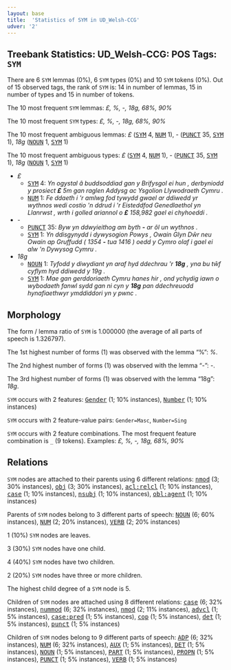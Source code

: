 ```yaml
---
layout: base
title:  'Statistics of SYM in UD_Welsh-CCG'
udver: '2'
---
```


## Treebank Statistics: UD_Welsh-CCG: POS Tags: `SYM`

There are 6 `SYM` lemmas (0%), 6 `SYM` types (0%) and 10 `SYM` tokens (0%).
Out of 15 observed tags, the rank of `SYM` is: 14 in number of lemmas, 15 in number of types and 15 in number of tokens.

The 10 most frequent `SYM` lemmas: <em>£, %, -, 18g, 68%, 90%</em>

The 10 most frequent `SYM` types:  <em>£, %, -, 18g, 68%, 90%</em>

The 10 most frequent ambiguous lemmas: <em>£</em> (<tt><a href="cy_ccg-pos-SYM.html">SYM</a></tt> 4, <tt><a href="cy_ccg-pos-NUM.html">NUM</a></tt> 1), <em>-</em> (<tt><a href="cy_ccg-pos-PUNCT.html">PUNCT</a></tt> 35, <tt><a href="cy_ccg-pos-SYM.html">SYM</a></tt> 1), <em>18g</em> (<tt><a href="cy_ccg-pos-NOUN.html">NOUN</a></tt> 1, <tt><a href="cy_ccg-pos-SYM.html">SYM</a></tt> 1)

The 10 most frequent ambiguous types:  <em>£</em> (<tt><a href="cy_ccg-pos-SYM.html">SYM</a></tt> 4, <tt><a href="cy_ccg-pos-NUM.html">NUM</a></tt> 1), <em>-</em> (<tt><a href="cy_ccg-pos-PUNCT.html">PUNCT</a></tt> 35, <tt><a href="cy_ccg-pos-SYM.html">SYM</a></tt> 1), <em>18g</em> (<tt><a href="cy_ccg-pos-NOUN.html">NOUN</a></tt> 1, <tt><a href="cy_ccg-pos-SYM.html">SYM</a></tt> 1)


* <em>£</em>
  * <tt><a href="cy_ccg-pos-SYM.html">SYM</a></tt> 4: <em>Yn ogystal â buddsoddiad gan y Brifysgol ei hun , derbyniodd y prosiect <b>£</b> 5m gan raglen Addysg ac Ysgolion Llywodraeth Cymru .</em>
  * <tt><a href="cy_ccg-pos-NUM.html">NUM</a></tt> 1: <em>Fe ddaeth i 'r amlwg fod tywydd gwael ar ddiwedd yr wythnos wedi costio 'n ddrud i 'r Eisteddfod Genedlaethol yn Llanrwst , wrth i golled ariannol o <b>£</b> 158,982 gael ei chyhoeddi .</em>
* <em>-</em>
  * <tt><a href="cy_ccg-pos-PUNCT.html">PUNCT</a></tt> 35: <em>Byw yn ddwyieithog am byth <b>-</b> ar ôl un wythnos .</em>
  * <tt><a href="cy_ccg-pos-SYM.html">SYM</a></tt> 1: <em>Yn ddisgynydd i dywysogion Powys , Owain Glyn Dŵr neu Owain ap Gruffudd ( 1354 <b>-</b> tua 1416 ) oedd y Cymro olaf i gael ei alw 'n Dywysog Cymru .</em>
* <em>18g</em>
  * <tt><a href="cy_ccg-pos-NOUN.html">NOUN</a></tt> 1: <em>Tyfodd y diwydiant yn araf hyd ddechrau 'r <b>18g</b> , yna bu tŵf cyflym hyd ddiwedd y 19g .</em>
  * <tt><a href="cy_ccg-pos-SYM.html">SYM</a></tt> 1: <em>Mae gan gerddoriaeth Cymru hanes hir , ond ychydig iawn o wybodaeth fanwl sydd gan ni cyn y <b>18g</b> pan ddechreuodd hynafiaethwyr ymddiddori yn y pwnc .</em>

## Morphology

The form / lemma ratio of `SYM` is 1.000000 (the average of all parts of speech is 1.326797).

The 1st highest number of forms (1) was observed with the lemma “%”: <em>%</em>.

The 2nd highest number of forms (1) was observed with the lemma “-”: <em>-</em>.

The 3rd highest number of forms (1) was observed with the lemma “18g”: <em>18g</em>.

`SYM` occurs with 2 features: <tt><a href="cy_ccg-feat-Gender.html">Gender</a></tt> (1; 10% instances), <tt><a href="cy_ccg-feat-Number.html">Number</a></tt> (1; 10% instances)

`SYM` occurs with 2 feature-value pairs: `Gender=Masc`, `Number=Sing`

`SYM` occurs with 2 feature combinations.
The most frequent feature combination is `_` (9 tokens).
Examples: <em>£, %, -, 18g, 68%, 90%</em>


## Relations

`SYM` nodes are attached to their parents using 6 different relations: <tt><a href="cy_ccg-dep-nmod.html">nmod</a></tt> (3; 30% instances), <tt><a href="cy_ccg-dep-obj.html">obj</a></tt> (3; 30% instances), <tt><a href="cy_ccg-dep-acl-relcl.html">acl:relcl</a></tt> (1; 10% instances), <tt><a href="cy_ccg-dep-case.html">case</a></tt> (1; 10% instances), <tt><a href="cy_ccg-dep-nsubj.html">nsubj</a></tt> (1; 10% instances), <tt><a href="cy_ccg-dep-obl-agent.html">obl:agent</a></tt> (1; 10% instances)

Parents of `SYM` nodes belong to 3 different parts of speech: <tt><a href="cy_ccg-pos-NOUN.html">NOUN</a></tt> (6; 60% instances), <tt><a href="cy_ccg-pos-NUM.html">NUM</a></tt> (2; 20% instances), <tt><a href="cy_ccg-pos-VERB.html">VERB</a></tt> (2; 20% instances)

1 (10%) `SYM` nodes are leaves.

3 (30%) `SYM` nodes have one child.

4 (40%) `SYM` nodes have two children.

2 (20%) `SYM` nodes have three or more children.

The highest child degree of a `SYM` node is 5.

Children of `SYM` nodes are attached using 8 different relations: <tt><a href="cy_ccg-dep-case.html">case</a></tt> (6; 32% instances), <tt><a href="cy_ccg-dep-nummod.html">nummod</a></tt> (6; 32% instances), <tt><a href="cy_ccg-dep-nmod.html">nmod</a></tt> (2; 11% instances), <tt><a href="cy_ccg-dep-advcl.html">advcl</a></tt> (1; 5% instances), <tt><a href="cy_ccg-dep-case-pred.html">case:pred</a></tt> (1; 5% instances), <tt><a href="cy_ccg-dep-cop.html">cop</a></tt> (1; 5% instances), <tt><a href="cy_ccg-dep-det.html">det</a></tt> (1; 5% instances), <tt><a href="cy_ccg-dep-punct.html">punct</a></tt> (1; 5% instances)

Children of `SYM` nodes belong to 9 different parts of speech: <tt><a href="cy_ccg-pos-ADP.html">ADP</a></tt> (6; 32% instances), <tt><a href="cy_ccg-pos-NUM.html">NUM</a></tt> (6; 32% instances), <tt><a href="cy_ccg-pos-AUX.html">AUX</a></tt> (1; 5% instances), <tt><a href="cy_ccg-pos-DET.html">DET</a></tt> (1; 5% instances), <tt><a href="cy_ccg-pos-NOUN.html">NOUN</a></tt> (1; 5% instances), <tt><a href="cy_ccg-pos-PART.html">PART</a></tt> (1; 5% instances), <tt><a href="cy_ccg-pos-PROPN.html">PROPN</a></tt> (1; 5% instances), <tt><a href="cy_ccg-pos-PUNCT.html">PUNCT</a></tt> (1; 5% instances), <tt><a href="cy_ccg-pos-VERB.html">VERB</a></tt> (1; 5% instances)

